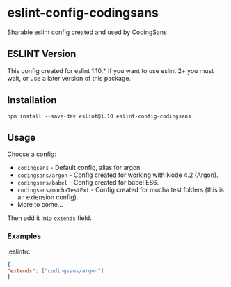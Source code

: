# eslint-config-codingsans
Sharable eslint config created and used by CodingSans

## ESLINT Version

This config created for eslint 1.10.*
If you want to use eslint 2+ you must wait, or use a later version of this package.

## Installation

```
npm install --save-dev eslint@1.10 eslint-config-codingsans
```

## Usage

Choose a config:

- `codingsans` - Default config, alias for argon.
- `codingsans/argon` - Config created for working with Node 4.2 (Argon).
- `codingsans/babel` - Config created for babel ES6.
- `codingsans/mochaTestExt` - Config created for mocha test folders (this is an extension config).
- More to come...

Then add it into `extends` field.

### Examples

.eslintrc

  ```json
{
  "extends": ["codingsans/argon"]
}
  ```
